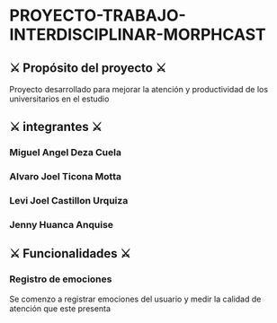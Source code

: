 # PROYECTO-TRABAJO-INTERDISCIPLINAR-MORPHCAST
## ⚔️ Propósito del proyecto ⚔️
Proyecto desarrollado para mejorar la atención y productividad de los universitarios en el estudio

## ⚔️ integrantes ⚔️
### Miguel Angel Deza Cuela
### Alvaro Joel Ticona Motta
### Levi Joel Castillon Urquiza 
### Jenny Huanca Anquise

## ⚔️ Funcionalidades ⚔️
### Registro de emociones
Se comenzo a registrar emociones del usuario y medir la calidad de atención que este presenta
